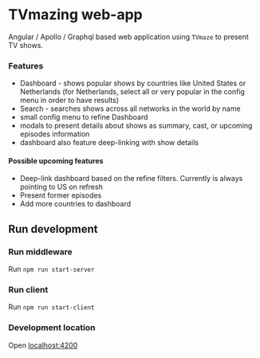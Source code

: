 # TVmazing web-app

Angular / Apollo / Graphql based web application using `TVmaze` to present TV shows.

### Features

* Dashboard - shows popular shows by countries like United States or Netherlands (for Netherlands, select all or very popular in the config menu in order to have results)
* Search - searches shows across all networks in the world by name
* small config menu to refine Dashboard
* modals to present details about shows as summary, cast, or upcoming episodes information
* dashboard also feature deep-linking with show details

#### Possible upcoming features

* Deep-link dashboard based on the refine filters. Currently is always pointing to US on refresh 
* Present former episodes
* Add more countries to dashboard

## Run development

### Run middleware

Run `npm run start-server`

### Run client

Run `npm run start-client`

### Development location

Open [localhost:4200](http://localhost:4200)
